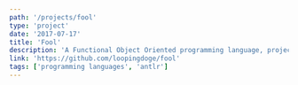 ```yaml
---
path: '/projects/fool'
type: 'project'
date: '2017-07-17'
title: 'Fool'
description: 'A Functional Object Oriented programming language, project for Compilers and Interpreters class'
link: 'https://github.com/loopingdoge/fool'
tags: ['programming languages', 'antlr']
---
```

